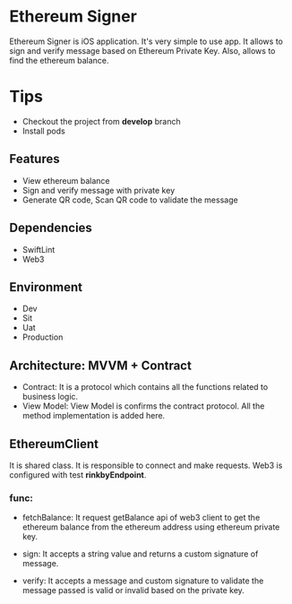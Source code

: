 # Ethereum Signer

Ethereum Signer is iOS application. It's very simple to use app. It allows to sign and verify message based on Ethereum Private Key. Also, allows to find the ethereum balance.

# Tips

- Checkout the project from **develop** branch 
- Install pods

## Features
- View ethereum balance
- Sign and verify message with private key
- Generate QR code, Scan QR code to validate the message

## Dependencies
- SwiftLint
- Web3

## Environment
- Dev
- Sit
- Uat
- Production

## Architecture: MVVM + Contract
- Contract: It is a protocol which contains all the functions related to business logic. 
- View Model: View Model is confirms the contract protocol. All the method implementation is added here.

## EthereumClient
It is shared class. It is responsible to connect and make requests. Web3 is configured with test **rinkbyEndpoint**.

### func:
- fetchBalance: It request getBalance api of web3 client to get the ethereum balance from the ethereum address using ethereum private key.

- sign: It accepts a string value and returns a custom signature of message.

- verify: It accepts a message and custom signature to validate the message passed is valid or invalid based on the private key.
